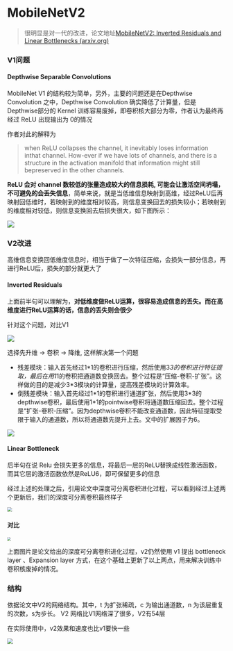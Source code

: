 <head>
	<style type="text/css">h1:first-child {display:none;}</style>
	<script type="text/javascript" src="https://cdn.mathjax.org/mathjax/latest/MathJax.js?config=TeX-AMS-MML_HTMLorMML"></script>
    <script type="text/x-mathjax-config">
        MathJax.Hub.Config({
            tex2jax: {
            skipTags: ['script', 'noscript', 'style', 'textarea', 'pre'],
            inlineMath: [['$','$']]
            }
        });
    </script>
</head>

# MobileNetV2

> 很明显是对一代的改进，论文地址[MobileNetV2: Inverted Residuals and Linear Bottlenecks (arxiv.org)](https://arxiv.org/abs/1801.04381v4)

### V1问题

#### Depthwise Separable Convolutions

MobileNet V1 的结构较为简单，另外，主要的问题还是在Depthwise Convolution 之中，Depthwise Convolution 确实降低了计算量，但是Depthwise部分的 Kernel 训练容易废掉，即卷积核大部分为零，作者认为最终再经过 ReLU 出现输出为 0的情况

作者对此的解释为

>when ReLU collapses the channel, it inevitably loses information inthat channel. How-ever if we have lots of channels, and there is a structure in the activation manifold that information might still bepreserved  in  the  other  channels.

**ReLU 会对 channel 数较低的张量造成较大的信息损耗, 可能会让激活空间坍塌，不可避免的会丢失信息**，简单来说，就是当低维信息映射到高维，经过ReLU后再映射回低维时，若映射到的维度相对较高，则信息变换回去的损失较小；若映射到的维度相对较低，则信息变换回去后损失很大，如下图所示：

![](https://gcore.jsdelivr.net/gh/lblbk/picgo/work/mbnv2relu.png)



### V2改进

高维信息变换回低维度信息时，相当于做了一次特征压缩，会损失一部分信息，再进行ReLU后，损失的部分就更大了

#### Inverted Residuals

上面前半句可以理解为，**对低维度做ReLU运算，很容易造成信息的丢失。而在高维度进行ReLU运算的话，信息的丢失则会很少**

针对这个问题，对比V1

![](https://gcore.jsdelivr.net/gh/lblbk/picgo/work/mbnv2vsv1.png)

选择先升维 -> 卷积 -> 降维, 这样解决第一个问题

- 残差模块：输入首先经过1\*1的卷积进行压缩，然后使用3*3的卷积进行特征提取，最后在用1*1的卷积把通道数变换回去。整个过程是“压缩-卷积-扩张”。这样做的目的是减少3\*3模块的计算量，提高残差模块的计算效率。
- 倒残差模块：输入首先经过1\*1的卷积进行通道扩张，然后使用3\*3的depthwise卷积，最后使用1\*1的pointwise卷积将通道数压缩回去。整个过程是“扩张-卷积-压缩”。因为depthwise卷积不能改变通道数，因此特征提取受限于输入的通道数，所以将通道数先提升上去。文中的扩展因子为6。

![](https://gcore.jsdelivr.net/gh/lblbk/picgo/work/mbnv2irb.png)

####  Linear  Bottleneck

后半句在说 Relu 会损失更多的信息，将最后一层的ReLU替换成线性激活函数，而其它层的激活函数依然是ReLU6，即可保留更多的信息

经过上述的处理之后，引用论文中深度可分离卷积进化过程，可以看到经过上述两个更新后，我们的深度可分离卷积最终样子

<img src="https://gcore.jsdelivr.net/gh/lblbk/picgo/work/mbnv2pw.png" style="zoom:67%;" />

#### 对比

<img src="https://gcore.jsdelivr.net/gh/lblbk/picgo/work/mbnv2comp.png" style="zoom:50%;" />

上面图片是论文给出的深度可分离卷积进化过程，v2仍然使用 v1 提出 bottleneck layer 、Expansion layer 方式，在这个基础上更新了以上两点，用来解决训练中卷积核废掉的情况。



### 结构

依据论文中V2的网络结构。其中，t 为扩张稀疏，c 为输出通道数，n 为该层重复的次数，s为步长。 V2 网络比V1网络深了很多，V2有54层

在实际使用中，v2效果和速度也比v1要快一些

<img src="https://gcore.jsdelivr.net/gh/lblbk/picgo/work/mbnv2test.png" style="zoom:80%;" />

